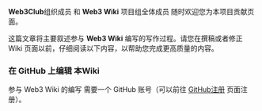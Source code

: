 **Web3Club**组织成员 和 **Web3 Wiki** 项目组全体成员 随时欢迎您为本项目贡献页面。

这篇文章将主要叙述参与 **Web3 Wiki** 编写的写作过程。请您在撰稿或者修正 Wiki 页面以前，仔细阅读以下内容，以帮助您完成更高质量的内容。

### 在 GitHub 上编辑 本Wiki

参与  Web3 Wiki 的编写 需要一个 GitHub 账号（可以前往 [GitHub注册](https://github.com/signup) 页面注册）。
